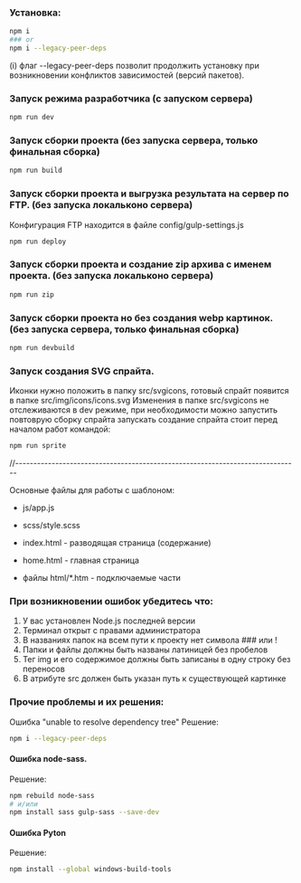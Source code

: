 

### Установка:

```bash
npm i
### or
npm i --legacy-peer-deps
```

(i) флаг --legacy-peer-deps позволит продолжить установку при возникновении 
конфликтов зависимостей (версий пакетов).

### Запуск режима разработчика (c запуском сервера)

```bash
npm run dev
```

### Запуск сборки проекта (без запуска сервера, только финальная сборка)

```bash
npm run build
```

### Запуск сборки проекта и выгрузка результата на сервер по FTP. (без запуска локальконо сервера)

Конфигурация FTP находится в файле config/gulp-settings.js

```bash
npm run deploy
```

### Запуск сборки проекта и создание zip архива с именем проекта. (без запуска локальконо сервера)

```bash
npm run zip
```

### Запуск сборки проекта но без создания webp картинок. (без запуска сервера, только финальная сборка)
```bash
npm run devbuild
```


### Запуск создания SVG спрайта. 

Иконки нужно положить в папку src/svgicons, готовый спрайт появится в папке src/img/icons/icons.svg
Изменения в папке src/svgicons не отслеживаются в dev режиме, при необходимости можно запустить повтоврую сборку спрайта
запускать создание спрайта стоит перед началом работ командой:

```bash
npm run sprite
```

//------------------------------------------------------------------------------

Основные файлы для работы с шаблоном:
- js/app.js
- scss/style.scss

- index.html - разводящая страница (содержание)
- home.html - главная страница
- файлы html/*.htm - подключаемые части



### При возникновении ошибок убедитесь что:

1) У вас установлен Node.js последней версии
2) Терминал открыт с правами администратора
3) В названиях папок на всем пути к проекту нет символа ### или !
4) Папки и файлы должны быть названы латиницей без пробелов
5) Тег img и его содержимое должны быть записаны в одну строку без переносов
6) В атрибуте src должен быть указан путь к существующей картинке


### Прочие проблемы и их решения:
Ошибка "unable to resolve dependency tree"
Решение:
```bash
npm i --legacy-peer-deps
```

#### Ошибка node-sass.
Решение:

```bash
npm rebuild node-sass
# и/или
npm install sass gulp-sass --save-dev
```

#### Ошибка Pyton
Решение:

```bash
npm install --global windows-build-tools
```